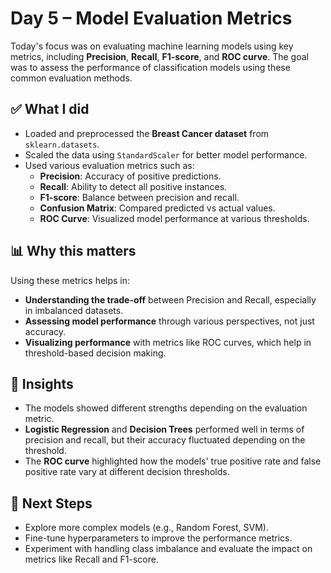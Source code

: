 # Day 5 – Model Evaluation Metrics

Today's focus was on evaluating machine learning models using key metrics, including **Precision**, **Recall**, **F1-score**, and **ROC curve**. The goal was to assess the performance of classification models using these common evaluation methods.

## ✅ What I did
- Loaded and preprocessed the **Breast Cancer dataset** from `sklearn.datasets`.
- Scaled the data using `StandardScaler` for better model performance.
- Used various evaluation metrics such as:
  - **Precision**: Accuracy of positive predictions.
  - **Recall**: Ability to detect all positive instances.
  - **F1-score**: Balance between precision and recall.
  - **Confusion Matrix**: Compared predicted vs actual values.
  - **ROC Curve**: Visualized model performance at various thresholds.

## 📊 Why this matters
Using these metrics helps in:
- **Understanding the trade-off** between Precision and Recall, especially in imbalanced datasets.
- **Assessing model performance** through various perspectives, not just accuracy.
- **Visualizing performance** with metrics like ROC curves, which help in threshold-based decision making.

## 🧠 Insights
- The models showed different strengths depending on the evaluation metric.
- **Logistic Regression** and **Decision Trees** performed well in terms of precision and recall, but their accuracy fluctuated depending on the threshold.
- The **ROC curve** highlighted how the models' true positive rate and false positive rate vary at different decision thresholds.

## 🔧 Next Steps
- Explore more complex models (e.g., Random Forest, SVM).
- Fine-tune hyperparameters to improve the performance metrics.
- Experiment with handling class imbalance and evaluate the impact on metrics like Recall and F1-score.
